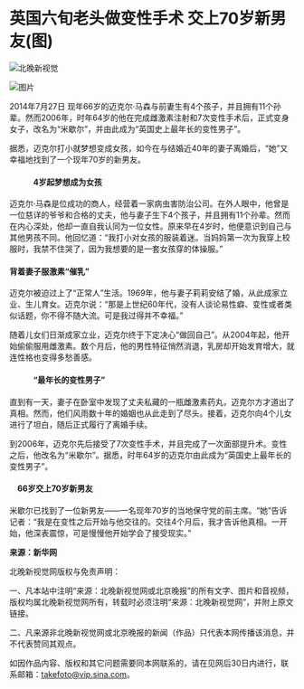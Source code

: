 # 英国六旬老头做变性手术 交上70岁新男友(图)

![北晚新视觉](//static.takefoto.cn/img/2016/logo1.png)

![图片](http://static.takefoto.cn/img/2017_pc.jpg)

2014年7月27日 现年66岁的迈克尔·马森与前妻生有4个孩子，并且拥有11个孙辈。然而2006年，时年64岁的他在完成雌激素注射和7次变性手术后，正式变身女子，改名为“米歇尔”，并由此成为“英国史上最年长的变性男子”。

据悉，迈克尔打小就梦想变成女孩，如今在与结婚近40年的妻子离婚后，“她”又幸福地找到了一个现年70岁的新男友。

#### 　　　**4岁起梦想成为女孩**

迈克尔·马森是位成功的商人，经营着一家病虫害防治公司。在外人眼中，他曾是一位慈详的爷爷和合格的丈夫，他与妻子生下4个孩子，并且拥有11个孙辈。然而在内心深处，他却一直自我认同为一位女性。原来早在4岁时，他便意识到自己与其他男孩不同。他回忆道：“我打小对女孩的服装着迷。当妈妈第一次为我穿上校服时，我禁不住哭了，因为我想要的是一套女孩穿的体操服。”

#### **背着妻子服激素“催乳”**

迈克尔被迫过上了“正常人”生活。1969年，他与妻子莉莉安结了婚，从此成家立业、生儿育女。迈克尔说：“那是上世纪60年代，没有人谈论易性癖、变性或者类似话题，你不得不随大流。可是我过得并不幸福。”

随着儿女们日渐成家立业，迈克尔终于下定决心“做回自己”。从2004年起，他开始偷偷服用雌激素。数个月后，他的男性特征悄然消退，乳房却开始发育增大，就连性格也变得多愁善感。

#### 　　　**“最年长的变性男子”**

直到有一天，妻子在卧室中发现了丈夫私藏的一瓶雌激素药丸，迈克尔方才道出了真相。然而，他们风雨数十年的婚姻也从此走到了尽头。接着，迈克尔向4个儿女进行了坦白，随后正式履行了离婚手续。

到2006年，迈克尔先后接受了7次变性手术，并且完成了一次面部提升术。变性之后，他改名为“米歇尔”。据悉，时年64岁的迈克尔由此成为“英国史上最年长的变性男子”。

#### 　**66岁交上70岁新男友**

米歇尔已找到了一位新男友——一名现年70岁的当地保守党的前主席。“她”告诉记者：“我是在变性之后开始与他交往的。交往4个月后，我才告诉他真相。一开始，他深表震惊，可是慢慢他开始学会了接受现实。”

**来源：新华网**

北晚新视觉网版权与免责声明：

一、凡本站中注明“来源：北晚新视觉网或北京晚报”的所有文字、图片和音视频，版权均属北晚新视觉网所有，转载时必须注明“来源：北晚新视觉网”，并附上原文链接。

二、凡来源非北晚新视觉网或北京晚报的新闻（作品）只代表本网传播该消息，并不代表赞同其观点。

如因作品内容、版权和其它问题需要同本网联系的，请在见网后30日内进行，联系邮箱：takefoto@vip.sina.com。
<!-- tcd_original_link http://www.takefoto.cn/viewnews-116387.html -->
